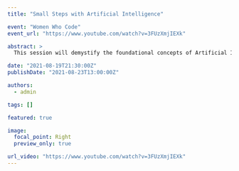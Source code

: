 ```yaml
---
title: "Small Steps with Artificial Intelligence"

event: "Women Who Code"
event_url: "https://www.youtube.com/watch?v=3FUzXmjIEXk"

abstract: >
  This session will demystify the foundational concepts of Artificial Intelligence (AI), Data Science, Machine Learning (ML), and Deep Learning (DL), highlighting their key differences and interconnections. It offers a brief historical overview of AI, including the two major AI winters, and introduces core learning paradigms—Supervised, Unsupervised, and Reinforcement Learning. The session also touches on neurons, neural networks, and the role of statistics in Data Science. Real-world applications such as voice command assistants like Alexa and Siri, and self-driving cars, are used to contextualize the concepts discussed.

date: "2021-08-19T21:30:00Z"
publishDate: "2021-08-23T13:00:00Z"

authors:
  - admin

tags: []

featured: true

image:
  focal_point: Right
  preview_only: true

url_video: "https://www.youtube.com/watch?v=3FUzXmjIEXk"
---
```




